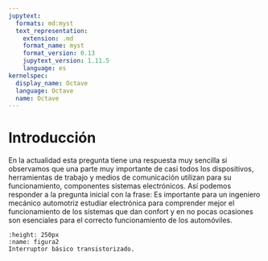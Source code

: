 ```yaml
---
jupytext:
  formats: md:myst
  text_representation:
    extension: .md
    format_name: myst
    format_version: 0.13
    jupytext_version: 1.11.5
    language: es
kernelspec:
  display_name: Octave
  language: Octave
  name: Octave
---
```


# Introducción

En la actualidad esta pregunta tiene una respuesta muy sencilla si observamos que una parte muy importante de casi todos los dispositivos, herramientas de trabajo y medios de comunicación utilizan para su funcionamiento, componentes  sistemas electrónicos. Así podemos responder a la pregunta inicial con la frase: Es importante para un ingeniero mecánico automotriz estudiar electrónica para comprender mejor el funcionamiento de los sistemas que dan confort y en no pocas ocasiones son esenciales para el correcto funcionamiento de los automóviles.
```{figure} /images/output.png
:height: 250px
:name: figura2
Interruptor básico transistorizado.

```

